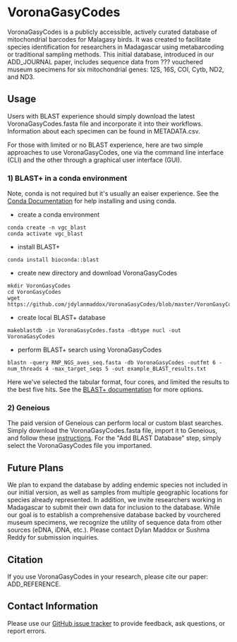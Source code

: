 # VoronaGasyCodes
VoronaGasyCodes is a publicly accessible, actively curated database of mitochondrial barcodes for Malagasy birds. It was created to facilitate species identification for researchers in Madagascar using metabarcoding or traditional sampling methods. This initial database, introduced in our ADD_JOURNAL paper, includes sequence data from ??? vouchered museum specimens for six mitochondrial genes: 12S, 16S, COI, Cytb, ND2, and ND3. 

## Usage
Users with BLAST experience should simply download the latest VoronaGasyCodes.fasta file and incorporate it into their workflows. Information about each specimen can be found in  METADATA.csv.

For those with limited or no BLAST experience, here are two simple approaches to use VoronaGasyCodes, one via the command line interface (CLI) and the other through a graphical user interface (GUI).


### 1) BLAST+ in a conda environment 
Note, conda is not required but it's usually an eaiser experience. See the [Conda Documentation](https://conda.io/projects/conda/en/latest/index.html) for help installing and using conda. 

- create a conda environment
```
conda create -n vgc_blast
conda activate vgc_blast
```
- install BLAST+
```
conda install bioconda::blast
```
- create new directory and download VoronaGasyCodes
```
mkdir VoronGasyCodes
cd VoronGasyCodes
wget https://github.com/jdylanmaddox/VoronaGasyCodes/blob/master/VoronGasyCodes.fasta
```
- create local BLAST+ database
```
makeblastdb -in VoronaGasyCodes.fasta -dbtype nucl -out VoronaGasyCodes
```
- perform BLAST+ search using VoronaGasyCodes  
```
blastn -query RNP_NGS_aves_seq.fasta -db VoronaGasyCodes -outfmt 6 -num_threads 4 -max_target_seqs 5 -out example_BLAST_results.txt
```
Here we've selected the tabular format, four cores, and limited the results to the best five hits. See the [BLAST+ documentation](https://www.ncbi.nlm.nih.gov/books/NBK279690/) for more options.

### 2) Geneious
The paid version of Geneious can perform local or custom blast searches. Simply download the VoronaGasyCodes.fasta file, import it to Geneious, and follow these
[instructions](https://help.geneious.com/hc/en-us/articles/360044627372-How-can-I-BLAST-against-my-own-sequences-or-a-database-that-isn-t-part-of-NCBI). For the "Add BLAST Database" step, simply select the VoronaGasyCodes file you importaned.

## Future Plans
We plan to expand the database by adding endemic species not included in our initial version, as well as samples from multiple geographic locations for species already represented. In addition, we invite researchers working in Madagascar to submit their own data for inclusion to the database. While our goal is to establish a comprehensive database backed by vourchered museum specimens, we recognize the utility of sequence data from other sources (eDNA, iDNA, etc.). Please contact Dylan Maddox or Sushma Reddy for submission inquiries. 

## Citation
If you use VoronaGasyCodes in your research, please cite our paper: ADD_REFERENCE.

## Contact Information
Please use our [GitHub issue tracker](https://github.com/jdylanmaddox/VoronaGasyCodes/issues) to provide feedback, ask questions, or report errors.
